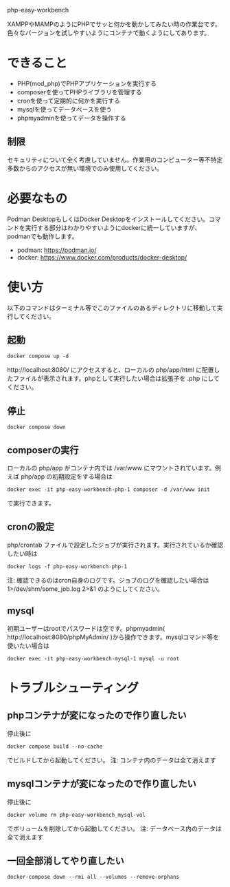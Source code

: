 php-easy-workbench

XAMPPやMAMPのようにPHPでサッと何かを動かしてみたい時の作業台です。色々なバージョンを試しやすいようにコンテナで動くようにしてあります。

# できること
- PHP(mod_php)でPHPアプリケーションを実行する
- composerを使ってPHPライブラリを管理する
- cronを使って定期的に何かを実行する
- mysqlを使ってデータベースを使う
- phpmyadminを使ってデータを操作する

## 制限
セキュリティについて全く考慮していません。作業用のコンピューター等不特定多数からのアクセスが無い環境でのみ使用してください。

# 必要なもの
Podman DesktopもしくはDocker Desktopをインストールしてください。コマンドを実行する部分はわかりやすいようにdockerに統一していますが、podmanでも動作します。

- podman: https://podman.io/
- docker: https://www.docker.com/products/docker-desktop/

# 使い方
以下のコマンドはターミナル等でこのファイルのあるディレクトリに移動して実行してください。

## 起動
```
docker compose up -d
```
http://localhost:8080/ にアクセスすると、ローカルの php/app/html に配置したファイルが表示されます。phpとして実行したい場合は拡張子を .php にしてください。

## 停止
```
docker compose down
```

## composerの実行
ローカルの php/app がコンテナ内では /var/www にマウントされています。例えば php/app の初期設定をする場合は
```
docker exec -it php-easy-workbench-php-1 composer -d /var/www init
```
で実行できます。

## cronの設定
php/crontab ファイルで設定したジョブが実行されます。実行されているか確認したい時は
```
docker logs -f php-easy-workbench-php-1
```
注: 確認できるのはcron自身のログです。ジョブのログを確認したい場合は 1>/dev/shm/some_job.log 2>&1 のようにしてください。

## mysql
初期ユーザーはrootでパスワードは空です。phpmyadmin( http://localhost:8080/phpMyAdmin/ )から操作できます。mysqlコマンド等を使いたい場合は
```
docker exec -it php-easy-workbench-mysql-1 mysql -u root
```

# トラブルシューティング
## phpコンテナが変になったので作り直したい
停止後に
```
docker compose build --no-cache
```
でビルドしてから起動してください。
注: コンテナ内のデータは全て消えます

## mysqlコンテナが変になったので作り直したい
停止後に
```
docker volume rm php-easy-workbench_mysql-vol
```
でボリュームを削除してから起動してください。
注: データベース内のデータは全て消えます

## 一回全部消してやり直したい
```
docker-compose down --rmi all --volumes --remove-orphans
```
